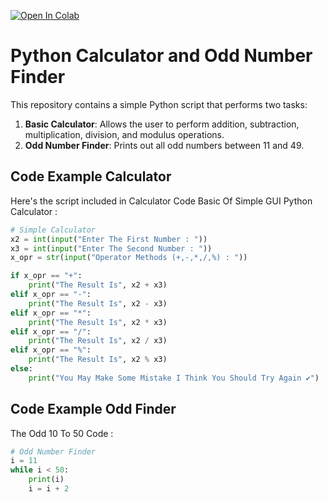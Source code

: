 [![Open In Colab](https://colab.research.google.com/assets/colab-badge.svg)](https://colab.research.google.com/drive/1KtMZofjJ-kAYtrt4axVdzFIxv_ZHvbat)
# Python Calculator and Odd Number Finder

This repository contains a simple Python script that performs two tasks:

1. **Basic Calculator**: Allows the user to perform addition, subtraction, multiplication, division, and modulus operations.
2. **Odd Number Finder**: Prints out all odd numbers between 11 and 49.

## Code Example Calculator 

Here's the script included in Calculator Code Basic Of Simple GUI Python Calculator :

```python
# Simple Calculator
x2 = int(input("Enter The First Number : "))
x3 = int(input("Enter The Second Number : "))
x_opr = str(input("Operator Methods (+,-,*,/,%) : "))

if x_opr == "+":
    print("The Result Is", x2 + x3)
elif x_opr == "-":
    print("The Result Is", x2 - x3)
elif x_opr == "*":
    print("The Result Is", x2 * x3)
elif x_opr == "/":
    print("The Result Is", x2 / x3)
elif x_opr == "%":
    print("The Result Is", x2 % x3)
else:
    print("You May Make Some Mistake I Think You Should Try Again ✔️")
```
## Code Example Odd Finder 
The Odd 10 To 50 Code :
```python
# Odd Number Finder
i = 11
while i < 50:
    print(i)
    i = i + 2
